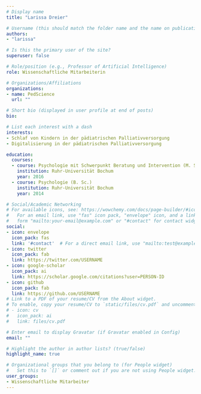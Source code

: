 ```yaml
---
# Display name
title: "Larissa Dreier"

# Username (this should match the folder name and the name on publications)
authors:
- "larissa"

# Is this the primary user of the site?
superuser: false

# Role/position (e.g., Professor of Artificial Intelligence)
role: Wissenschaftliche Mitarbeiterin

# Organizations/Affiliations
organizations:
- name: PedScience
  url: ""

# Short bio (displayed in user profile at end of posts)
bio: 

# List each interest with a dash
interests:
- Schlaf von Kindern in der pädiatrischen Palliativversorgung
- Digitalisierung in der pädiatrischen Palliativversorgung

education:
  courses:
  - course: Psychologie mit Schwerpunkt Beratung und Intervention (M. Sc.)
    institution: Ruhr-Universität Bochum
    year: 2016
  - course: Psychologie (B. Sc.)
    institution: Ruhr-Universität Bochum
    year: 2014

# Social/Academic Networking
# For available icons, see: https://wowchemy.com/docs/page-builder/#icons
#   For an email link, use "fas" icon pack, "envelope" icon, and a link in the
#   form "mailto:your-email@example.com" or "#contact" for contact widget.
social:
- icon: envelope
  icon_pack: fas
  link: '#contact'  # For a direct email link, use "mailto:test@example.org".
- icon: twitter
  icon_pack: fab
  link: https://twitter.com/USERNAME
- icon: google-scholar
  icon_pack: ai
  link: https://scholar.google.com/citations?user=PERSON-ID
- icon: github
  icon_pack: fab
  link: https://github.com/USERNAME
# Link to a PDF of your resume/CV from the About widget.
# To enable, copy your resume/CV to `static/files/cv.pdf` and uncomment the lines below.
# - icon: cv
#   icon_pack: ai
#   link: files/cv.pdf

# Enter email to display Gravatar (if Gravatar enabled in Config)
email: ""

# Highlight the author in author lists? (true/false)
highlight_name: true

# Organizational groups that you belong to (for People widget)
#   Set this to `[]` or comment out if you are not using People widget.
user_groups:
- Wissenschaftliche Mitarbeiter
---
```


